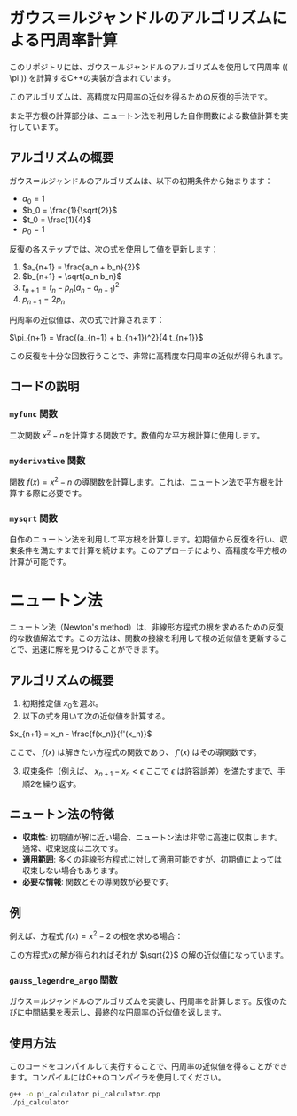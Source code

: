 # ガウス＝ルジャンドルのアルゴリズムによる円周率計算

このリポジトリには、ガウス＝ルジャンドルのアルゴリズムを使用して円周率 (\( \pi \)) を計算するC++の実装が含まれています。

このアルゴリズムは、高精度な円周率の近似を得るための反復的手法です。

また平方根の計算部分は、ニュートン法を利用した自作関数による数値計算を実行しています。

## アルゴリズムの概要

ガウス＝ルジャンドルのアルゴリズムは、以下の初期条件から始まります：

- $a_0 = 1$
- $b_0 = \frac{1}{\sqrt{2}}$
- $t_0 = \frac{1}{4}$
- $p_0 = 1$

反復の各ステップでは、次の式を使用して値を更新します：

1. $a_{n+1} = \frac{a_n + b_n}{2}$
2. $b_{n+1} = \sqrt{a_n b_n}$
3. $t_{n+1} = t_n - p_n (a_n - a_{n+1})^2$
4. $p_{n+1} = 2 p_n$

円周率の近似値は、次の式で計算されます：

$\pi_{n+1} = \frac{(a_{n+1} + b_{n+1})^2}{4 t_{n+1}}$

この反復を十分な回数行うことで、非常に高精度な円周率の近似が得られます。

## コードの説明

### `myfunc` 関数

二次関数 $x^2 - n$を計算する関数です。数値的な平方根計算に使用します。

### `myderivative` 関数

関数 $f(x) = x^2 - n$ の導関数を計算します。これは、ニュートン法で平方根を計算する際に必要です。

### `mysqrt` 関数

自作のニュートン法を利用して平方根を計算します。初期値から反復を行い、収束条件を満たすまで計算を続けます。このアプローチにより、高精度な平方根の計算が可能です。

# ニュートン法

ニュートン法（Newton's method）は、非線形方程式の根を求めるための反復的な数値解法です。この方法は、関数の接線を利用して根の近似値を更新することで、迅速に解を見つけることができます。

## アルゴリズムの概要

1. 初期推定値 $x_0$を選ぶ。
2. 以下の式を用いて次の近似値を計算する。

$x_{n+1} = x_n - \frac{f(x_n)}{f'(x_n)}$

ここで、 $f(x)$ は解きたい方程式の関数であり、 $f'(x)$ はその導関数です。

3. 収束条件（例えば、 $x_{n+1} - x_n < \epsilon$ ここで $\epsilon$ は許容誤差）を満たすまで、手順2を繰り返す。

## ニュートン法の特徴

- **収束性**: 初期値が解に近い場合、ニュートン法は非常に高速に収束します。通常、収束速度は二次です。
- **適用範囲**: 多くの非線形方程式に対して適用可能ですが、初期値によっては収束しない場合もあります。
- **必要な情報**: 関数とその導関数が必要です。

## 例

例えば、方程式 $f(x) = x^2 - 2$ の根を求める場合：

この方程式xの解が得られればそれが $\sqrt{2}$ の解の近似値になっています。

### `gauss_legendre_argo` 関数

ガウス＝ルジャンドルのアルゴリズムを実装し、円周率を計算します。反復のたびに中間結果を表示し、最終的な円周率の近似値を返します。

## 使用方法

このコードをコンパイルして実行することで、円周率の近似値を得ることができます。コンパイルにはC++のコンパイラを使用してください。

```bash
g++ -o pi_calculator pi_calculator.cpp
./pi_calculator
